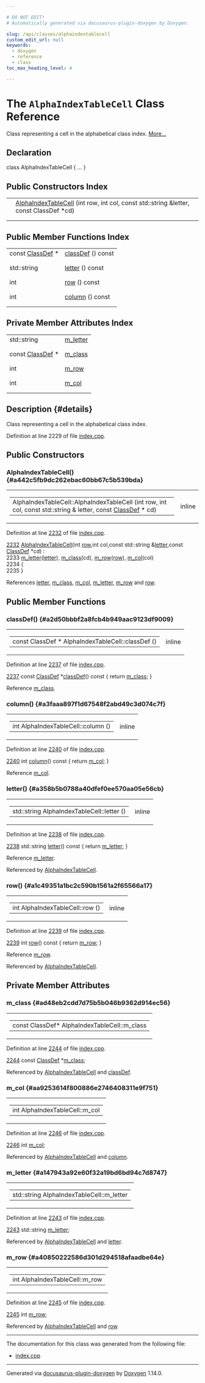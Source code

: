 ```yaml
---

# DO NOT EDIT!
# Automatically generated via docusaurus-plugin-doxygen by Doxygen.

slug: /api/classes/alphaindextablecell
custom_edit_url: null
keywords:
  - doxygen
  - reference
  - class
toc_max_heading_level: 4

---
```


<div class="doxyPage">

# The `AlphaIndexTableCell` Class Reference

<p>Class representing a cell in the alphabetical class index. <a href="#details">More...</a></p>

## Declaration

<div class="doxyDeclaration">
class AlphaIndexTableCell { ... }
</div>

## Public Constructors Index

<table class="doxyMembersIndex">

<tr class="doxyMemberIndexItem">
<td class="doxyMemberIndexItemType" align="left" valign="top"></td>
<td class="doxyMemberIndexItemName" align="left" valign="top"><a href="#a442c5fb9dc262ebac60bb67c5b539bda">AlphaIndexTableCell</a> (int row, int col, const std::string &amp;letter, const ClassDef *cd)</td>
</tr>
<tr class="doxyMemberIndexDescription">
<td class="doxyMemberIndexDescriptionLeft"></td>
<td class="doxyMemberIndexDescriptionRight">
</td>
</tr>
<tr class="doxyMemberIndexSeparator">
<td class="doxyMemberIndexSeparator" colspan="2"></td>
</tr>

</table>

## Public Member Functions Index

<table class="doxyMembersIndex">

<tr class="doxyMemberIndexItem">
<td class="doxyMemberIndexItemType" align="left" valign="top">const <a href="/web-doxygen/docs/api/classes/classdef">ClassDef</a> *</td>
<td class="doxyMemberIndexItemName" align="left" valign="top"><a href="#a2d50bbbf2a8fcb4b949aac9123df9009">classDef</a> () const</td>
</tr>
<tr class="doxyMemberIndexDescription">
<td class="doxyMemberIndexDescriptionLeft"></td>
<td class="doxyMemberIndexDescriptionRight">
</td>
</tr>
<tr class="doxyMemberIndexSeparator">
<td class="doxyMemberIndexSeparator" colspan="2"></td>
</tr>

<tr class="doxyMemberIndexItem">
<td class="doxyMemberIndexItemType" align="left" valign="top">std::string</td>
<td class="doxyMemberIndexItemName" align="left" valign="top"><a href="#a358b5b0788a40dfef0ee570aa05e56cb">letter</a> () const</td>
</tr>
<tr class="doxyMemberIndexDescription">
<td class="doxyMemberIndexDescriptionLeft"></td>
<td class="doxyMemberIndexDescriptionRight">
</td>
</tr>
<tr class="doxyMemberIndexSeparator">
<td class="doxyMemberIndexSeparator" colspan="2"></td>
</tr>

<tr class="doxyMemberIndexItem">
<td class="doxyMemberIndexItemType" align="left" valign="top">int</td>
<td class="doxyMemberIndexItemName" align="left" valign="top"><a href="#a1c49351a1bc2c590b1561a2f65566a17">row</a> () const</td>
</tr>
<tr class="doxyMemberIndexDescription">
<td class="doxyMemberIndexDescriptionLeft"></td>
<td class="doxyMemberIndexDescriptionRight">
</td>
</tr>
<tr class="doxyMemberIndexSeparator">
<td class="doxyMemberIndexSeparator" colspan="2"></td>
</tr>

<tr class="doxyMemberIndexItem">
<td class="doxyMemberIndexItemType" align="left" valign="top">int</td>
<td class="doxyMemberIndexItemName" align="left" valign="top"><a href="#a3faaa897f1d67548f2abd49c3d074c7f">column</a> () const</td>
</tr>
<tr class="doxyMemberIndexDescription">
<td class="doxyMemberIndexDescriptionLeft"></td>
<td class="doxyMemberIndexDescriptionRight">
</td>
</tr>
<tr class="doxyMemberIndexSeparator">
<td class="doxyMemberIndexSeparator" colspan="2"></td>
</tr>

</table>

## Private Member Attributes Index

<table class="doxyMembersIndex">

<tr class="doxyMemberIndexItem">
<td class="doxyMemberIndexItemType" align="left" valign="top">std::string</td>
<td class="doxyMemberIndexItemName" align="left" valign="top"><a href="#a147943a92e60f32a19bd6bd94c7d8747">m_letter</a></td>
</tr>
<tr class="doxyMemberIndexDescription">
<td class="doxyMemberIndexDescriptionLeft"></td>
<td class="doxyMemberIndexDescriptionRight">
</td>
</tr>
<tr class="doxyMemberIndexSeparator">
<td class="doxyMemberIndexSeparator" colspan="2"></td>
</tr>

<tr class="doxyMemberIndexItem">
<td class="doxyMemberIndexItemType" align="left" valign="top">const <a href="/web-doxygen/docs/api/classes/classdef">ClassDef</a> *</td>
<td class="doxyMemberIndexItemName" align="left" valign="top"><a href="#ad48eb2cdd7d75b5b046b9362d914ec56">m_class</a></td>
</tr>
<tr class="doxyMemberIndexDescription">
<td class="doxyMemberIndexDescriptionLeft"></td>
<td class="doxyMemberIndexDescriptionRight">
</td>
</tr>
<tr class="doxyMemberIndexSeparator">
<td class="doxyMemberIndexSeparator" colspan="2"></td>
</tr>

<tr class="doxyMemberIndexItem">
<td class="doxyMemberIndexItemType" align="left" valign="top">int</td>
<td class="doxyMemberIndexItemName" align="left" valign="top"><a href="#a40850222586d301d294518afaadbe64e">m_row</a></td>
</tr>
<tr class="doxyMemberIndexDescription">
<td class="doxyMemberIndexDescriptionLeft"></td>
<td class="doxyMemberIndexDescriptionRight">
</td>
</tr>
<tr class="doxyMemberIndexSeparator">
<td class="doxyMemberIndexSeparator" colspan="2"></td>
</tr>

<tr class="doxyMemberIndexItem">
<td class="doxyMemberIndexItemType" align="left" valign="top">int</td>
<td class="doxyMemberIndexItemName" align="left" valign="top"><a href="#aa9253614f800886e2746408311e9f751">m_col</a></td>
</tr>
<tr class="doxyMemberIndexDescription">
<td class="doxyMemberIndexDescriptionLeft"></td>
<td class="doxyMemberIndexDescriptionRight">
</td>
</tr>
<tr class="doxyMemberIndexSeparator">
<td class="doxyMemberIndexSeparator" colspan="2"></td>
</tr>

</table>

## Description {#details}

<p>Class representing a cell in the alphabetical class index.</p>

<p>Definition at line 2229 of file <a href="/web-doxygen/docs/api/files/src/index-cpp">index.cpp</a>.</p>

<div class="doxySectionDef">

## Public Constructors

### AlphaIndexTableCell() {#a442c5fb9dc262ebac60bb67c5b539bda}

<div class="doxyMemberItem">
<div class="doxyMemberProto">
<table class="doxyMemberLabels">
<tr class="doxyMemberLabels">
<td class="doxyMemberLabelsLeft">
<table class="doxyMemberName">
<tr>
<td class="doxyMemberName">AlphaIndexTableCell::AlphaIndexTableCell (int row, int col, const std::string &amp; letter, const <a href="/web-doxygen/docs/api/classes/classdef">ClassDef</a> * cd)</td>
</tr>
</table>
</td>
<td class="doxyMemberLabelsRight">
<span class="doxyMemberLabels">
<span class="doxyMemberLabel inline">inline</span>
</span>
</td>
</tr>
</table>
</div>
<div class="doxyMemberDoc">


<p>Definition at line <a href="/web-doxygen/docs/api/files/src/index-cpp/#l02232">2232</a> of file <a href="/web-doxygen/docs/api/files/src/index-cpp">index.cpp</a>.</p>

<div class="doxyProgramListing">

<div class="doxyCodeLine"><span class="doxyLineNumber"><a href="#a442c5fb9dc262ebac60bb67c5b539bda">2232</a></span><span class="doxyLineContent"><span class="doxyHighlight">    <a href="#a442c5fb9dc262ebac60bb67c5b539bda">AlphaIndexTableCell</a>(</span><span class="doxyHighlightKeywordType">int</span><span class="doxyHighlight"> <a href="#a1c49351a1bc2c590b1561a2f65566a17">row</a>,</span><span class="doxyHighlightKeywordType">int</span><span class="doxyHighlight"> col,</span><span class="doxyHighlightKeyword">const</span><span class="doxyHighlight"> std::string &amp;<a href="#a358b5b0788a40dfef0ee570aa05e56cb">letter</a>,</span><span class="doxyHighlightKeyword">const</span><span class="doxyHighlight"> <a href="/web-doxygen/docs/api/classes/classdef">ClassDef</a> *cd) :</span></span></div>
<div class="doxyCodeLine"><span class="doxyLineNumber">2233</span><span class="doxyLineContent"><span class="doxyHighlight">      <a href="#a147943a92e60f32a19bd6bd94c7d8747">m_letter</a>(<a href="#a358b5b0788a40dfef0ee570aa05e56cb">letter</a>), <a href="#ad48eb2cdd7d75b5b046b9362d914ec56">m_class</a>(cd), <a href="#a40850222586d301d294518afaadbe64e">m_row</a>(<a href="#a1c49351a1bc2c590b1561a2f65566a17">row</a>), <a href="#aa9253614f800886e2746408311e9f751">m_col</a>(col)</span></span></div>
<div class="doxyCodeLine"><span class="doxyLineNumber">2234</span><span class="doxyLineContent"><span class="doxyHighlight">    {</span></span></div>
<div class="doxyCodeLine"><span class="doxyLineNumber">2235</span><span class="doxyLineContent"><span class="doxyHighlight">    }</span></span></div>

</div>


References <a href="#a358b5b0788a40dfef0ee570aa05e56cb">letter</a>, <a href="#ad48eb2cdd7d75b5b046b9362d914ec56">m&#95;class</a>, <a href="#aa9253614f800886e2746408311e9f751">m&#95;col</a>, <a href="#a147943a92e60f32a19bd6bd94c7d8747">m&#95;letter</a>, <a href="#a40850222586d301d294518afaadbe64e">m&#95;row</a> and <a href="#a1c49351a1bc2c590b1561a2f65566a17">row</a>.
</div>
</div>

</div>

<div class="doxySectionDef">

## Public Member Functions

### classDef() {#a2d50bbbf2a8fcb4b949aac9123df9009}

<div class="doxyMemberItem">
<div class="doxyMemberProto">
<table class="doxyMemberLabels">
<tr class="doxyMemberLabels">
<td class="doxyMemberLabelsLeft">
<table class="doxyMemberName">
<tr>
<td class="doxyMemberName">const ClassDef * AlphaIndexTableCell::classDef ()</td>
</tr>
</table>
</td>
<td class="doxyMemberLabelsRight">
<span class="doxyMemberLabels">
<span class="doxyMemberLabel inline">inline</span>
</span>
</td>
</tr>
</table>
</div>
<div class="doxyMemberDoc">


<p>Definition at line <a href="/web-doxygen/docs/api/files/src/index-cpp/#l02237">2237</a> of file <a href="/web-doxygen/docs/api/files/src/index-cpp">index.cpp</a>.</p>

<div class="doxyProgramListing">

<div class="doxyCodeLine"><span class="doxyLineNumber"><a href="#a2d50bbbf2a8fcb4b949aac9123df9009">2237</a></span><span class="doxyLineContent"><span class="doxyHighlight">    </span><span class="doxyHighlightKeyword">const</span><span class="doxyHighlight"> <a href="/web-doxygen/docs/api/classes/classdef">ClassDef</a> *<a href="#a2d50bbbf2a8fcb4b949aac9123df9009">classDef</a>()</span><span class="doxyHighlightKeyword"> const </span><span class="doxyHighlight">{ </span><span class="doxyHighlightKeywordFlow">return</span><span class="doxyHighlight"> <a href="#ad48eb2cdd7d75b5b046b9362d914ec56">m_class</a>; }</span></span></div>

</div>


Reference <a href="#ad48eb2cdd7d75b5b046b9362d914ec56">m&#95;class</a>.
</div>
</div>

### column() {#a3faaa897f1d67548f2abd49c3d074c7f}

<div class="doxyMemberItem">
<div class="doxyMemberProto">
<table class="doxyMemberLabels">
<tr class="doxyMemberLabels">
<td class="doxyMemberLabelsLeft">
<table class="doxyMemberName">
<tr>
<td class="doxyMemberName">int AlphaIndexTableCell::column ()</td>
</tr>
</table>
</td>
<td class="doxyMemberLabelsRight">
<span class="doxyMemberLabels">
<span class="doxyMemberLabel inline">inline</span>
</span>
</td>
</tr>
</table>
</div>
<div class="doxyMemberDoc">


<p>Definition at line <a href="/web-doxygen/docs/api/files/src/index-cpp/#l02240">2240</a> of file <a href="/web-doxygen/docs/api/files/src/index-cpp">index.cpp</a>.</p>

<div class="doxyProgramListing">

<div class="doxyCodeLine"><span class="doxyLineNumber"><a href="#a3faaa897f1d67548f2abd49c3d074c7f">2240</a></span><span class="doxyLineContent"><span class="doxyHighlight">    </span><span class="doxyHighlightKeywordType">int</span><span class="doxyHighlight"> <a href="#a3faaa897f1d67548f2abd49c3d074c7f">column</a>()</span><span class="doxyHighlightKeyword">               const </span><span class="doxyHighlight">{ </span><span class="doxyHighlightKeywordFlow">return</span><span class="doxyHighlight"> <a href="#aa9253614f800886e2746408311e9f751">m_col</a>; }</span></span></div>

</div>


Reference <a href="#aa9253614f800886e2746408311e9f751">m&#95;col</a>.
</div>
</div>

### letter() {#a358b5b0788a40dfef0ee570aa05e56cb}

<div class="doxyMemberItem">
<div class="doxyMemberProto">
<table class="doxyMemberLabels">
<tr class="doxyMemberLabels">
<td class="doxyMemberLabelsLeft">
<table class="doxyMemberName">
<tr>
<td class="doxyMemberName">std::string AlphaIndexTableCell::letter ()</td>
</tr>
</table>
</td>
<td class="doxyMemberLabelsRight">
<span class="doxyMemberLabels">
<span class="doxyMemberLabel inline">inline</span>
</span>
</td>
</tr>
</table>
</div>
<div class="doxyMemberDoc">


<p>Definition at line <a href="/web-doxygen/docs/api/files/src/index-cpp/#l02238">2238</a> of file <a href="/web-doxygen/docs/api/files/src/index-cpp">index.cpp</a>.</p>

<div class="doxyProgramListing">

<div class="doxyCodeLine"><span class="doxyLineNumber"><a href="#a358b5b0788a40dfef0ee570aa05e56cb">2238</a></span><span class="doxyLineContent"><span class="doxyHighlight">    std::string <a href="#a358b5b0788a40dfef0ee570aa05e56cb">letter</a>()</span><span class="doxyHighlightKeyword">       const </span><span class="doxyHighlight">{ </span><span class="doxyHighlightKeywordFlow">return</span><span class="doxyHighlight"> <a href="#a147943a92e60f32a19bd6bd94c7d8747">m_letter</a>; }</span></span></div>

</div>


Reference <a href="#a147943a92e60f32a19bd6bd94c7d8747">m&#95;letter</a>.

Referenced by <a href="#a442c5fb9dc262ebac60bb67c5b539bda">AlphaIndexTableCell</a>.
</div>
</div>

### row() {#a1c49351a1bc2c590b1561a2f65566a17}

<div class="doxyMemberItem">
<div class="doxyMemberProto">
<table class="doxyMemberLabels">
<tr class="doxyMemberLabels">
<td class="doxyMemberLabelsLeft">
<table class="doxyMemberName">
<tr>
<td class="doxyMemberName">int AlphaIndexTableCell::row ()</td>
</tr>
</table>
</td>
<td class="doxyMemberLabelsRight">
<span class="doxyMemberLabels">
<span class="doxyMemberLabel inline">inline</span>
</span>
</td>
</tr>
</table>
</div>
<div class="doxyMemberDoc">


<p>Definition at line <a href="/web-doxygen/docs/api/files/src/index-cpp/#l02239">2239</a> of file <a href="/web-doxygen/docs/api/files/src/index-cpp">index.cpp</a>.</p>

<div class="doxyProgramListing">

<div class="doxyCodeLine"><span class="doxyLineNumber"><a href="#a1c49351a1bc2c590b1561a2f65566a17">2239</a></span><span class="doxyLineContent"><span class="doxyHighlight">    </span><span class="doxyHighlightKeywordType">int</span><span class="doxyHighlight"> <a href="#a1c49351a1bc2c590b1561a2f65566a17">row</a>()</span><span class="doxyHighlightKeyword">                  const </span><span class="doxyHighlight">{ </span><span class="doxyHighlightKeywordFlow">return</span><span class="doxyHighlight"> <a href="#a40850222586d301d294518afaadbe64e">m_row</a>; }</span></span></div>

</div>


Reference <a href="#a40850222586d301d294518afaadbe64e">m&#95;row</a>.

Referenced by <a href="#a442c5fb9dc262ebac60bb67c5b539bda">AlphaIndexTableCell</a>.
</div>
</div>

</div>

<div class="doxySectionDef">

## Private Member Attributes

### m&#95;class {#ad48eb2cdd7d75b5b046b9362d914ec56}

<div class="doxyMemberItem">
<div class="doxyMemberProto">
<table class="doxyMemberLabels">
<tr class="doxyMemberLabels">
<td class="doxyMemberLabelsLeft">
<table class="doxyMemberName">
<tr>
<td class="doxyMemberName">const ClassDef* AlphaIndexTableCell::m_class</td>
</tr>
</table>
</td>
</tr>
</table>
</div>
<div class="doxyMemberDoc">


<p>Definition at line <a href="/web-doxygen/docs/api/files/src/index-cpp/#l02244">2244</a> of file <a href="/web-doxygen/docs/api/files/src/index-cpp">index.cpp</a>.</p>

<div class="doxyProgramListing">

<div class="doxyCodeLine"><span class="doxyLineNumber"><a href="#ad48eb2cdd7d75b5b046b9362d914ec56">2244</a></span><span class="doxyLineContent"><span class="doxyHighlight">    </span><span class="doxyHighlightKeyword">const</span><span class="doxyHighlight"> <a href="/web-doxygen/docs/api/classes/classdef">ClassDef</a> *<a href="#ad48eb2cdd7d75b5b046b9362d914ec56">m_class</a>;</span></span></div>

</div>


Referenced by <a href="#a442c5fb9dc262ebac60bb67c5b539bda">AlphaIndexTableCell</a> and <a href="#a2d50bbbf2a8fcb4b949aac9123df9009">classDef</a>.
</div>
</div>

### m&#95;col {#aa9253614f800886e2746408311e9f751}

<div class="doxyMemberItem">
<div class="doxyMemberProto">
<table class="doxyMemberLabels">
<tr class="doxyMemberLabels">
<td class="doxyMemberLabelsLeft">
<table class="doxyMemberName">
<tr>
<td class="doxyMemberName">int AlphaIndexTableCell::m_col</td>
</tr>
</table>
</td>
</tr>
</table>
</div>
<div class="doxyMemberDoc">


<p>Definition at line <a href="/web-doxygen/docs/api/files/src/index-cpp/#l02246">2246</a> of file <a href="/web-doxygen/docs/api/files/src/index-cpp">index.cpp</a>.</p>

<div class="doxyProgramListing">

<div class="doxyCodeLine"><span class="doxyLineNumber"><a href="#aa9253614f800886e2746408311e9f751">2246</a></span><span class="doxyLineContent"><span class="doxyHighlight">    </span><span class="doxyHighlightKeywordType">int</span><span class="doxyHighlight"> <a href="#aa9253614f800886e2746408311e9f751">m_col</a>;</span></span></div>

</div>


Referenced by <a href="#a442c5fb9dc262ebac60bb67c5b539bda">AlphaIndexTableCell</a> and <a href="#a3faaa897f1d67548f2abd49c3d074c7f">column</a>.
</div>
</div>

### m&#95;letter {#a147943a92e60f32a19bd6bd94c7d8747}

<div class="doxyMemberItem">
<div class="doxyMemberProto">
<table class="doxyMemberLabels">
<tr class="doxyMemberLabels">
<td class="doxyMemberLabelsLeft">
<table class="doxyMemberName">
<tr>
<td class="doxyMemberName">std::string AlphaIndexTableCell::m_letter</td>
</tr>
</table>
</td>
</tr>
</table>
</div>
<div class="doxyMemberDoc">


<p>Definition at line <a href="/web-doxygen/docs/api/files/src/index-cpp/#l02243">2243</a> of file <a href="/web-doxygen/docs/api/files/src/index-cpp">index.cpp</a>.</p>

<div class="doxyProgramListing">

<div class="doxyCodeLine"><span class="doxyLineNumber"><a href="#a147943a92e60f32a19bd6bd94c7d8747">2243</a></span><span class="doxyLineContent"><span class="doxyHighlight">    std::string <a href="#a147943a92e60f32a19bd6bd94c7d8747">m_letter</a>;</span></span></div>

</div>


Referenced by <a href="#a442c5fb9dc262ebac60bb67c5b539bda">AlphaIndexTableCell</a> and <a href="#a358b5b0788a40dfef0ee570aa05e56cb">letter</a>.
</div>
</div>

### m&#95;row {#a40850222586d301d294518afaadbe64e}

<div class="doxyMemberItem">
<div class="doxyMemberProto">
<table class="doxyMemberLabels">
<tr class="doxyMemberLabels">
<td class="doxyMemberLabelsLeft">
<table class="doxyMemberName">
<tr>
<td class="doxyMemberName">int AlphaIndexTableCell::m_row</td>
</tr>
</table>
</td>
</tr>
</table>
</div>
<div class="doxyMemberDoc">


<p>Definition at line <a href="/web-doxygen/docs/api/files/src/index-cpp/#l02245">2245</a> of file <a href="/web-doxygen/docs/api/files/src/index-cpp">index.cpp</a>.</p>

<div class="doxyProgramListing">

<div class="doxyCodeLine"><span class="doxyLineNumber"><a href="#a40850222586d301d294518afaadbe64e">2245</a></span><span class="doxyLineContent"><span class="doxyHighlight">    </span><span class="doxyHighlightKeywordType">int</span><span class="doxyHighlight"> <a href="#a40850222586d301d294518afaadbe64e">m_row</a>;</span></span></div>

</div>


Referenced by <a href="#a442c5fb9dc262ebac60bb67c5b539bda">AlphaIndexTableCell</a> and <a href="#a1c49351a1bc2c590b1561a2f65566a17">row</a>.
</div>
</div>

</div>

<hr/>

<p>The documentation for this class was generated from the following file:</p>

<ul>
<li><a href="/web-doxygen/docs/api/files/src/index-cpp">index.cpp</a></li>
</ul>

<hr/>

<p class="doxyGeneratedBy">Generated via <a href="https://github.com/xpack/docusaurus-plugin-doxygen">docusaurus-plugin-doxygen</a> by <a href="https://www.doxygen.nl">Doxygen</a> 1.14.0.</p>

</div>

